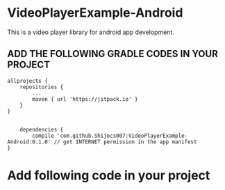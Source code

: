# VideoPlayerExample-Android
This is a video player library for android app development.

## ADD THE FOLLOWING GRADLE CODES IN YOUR PROJECT

	allprojects {
		repositories {
			...
			maven { url 'https://jitpack.io' }
		}
	}
	
	
		dependencies {
	        compile 'com.github.Shijocs007:VideoPlayerExample-Android:0.1.0' // get INTERNET permission in the app manifest
	}

 

# Add following code in your project

<FrameLayout
        android:id="@+id/content_frame"
        android:layout_width="match_parent"
        android:layout_height="wrap_content"/>
